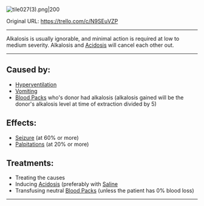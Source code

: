 ![tile027(3).png\|200](/Blood/Alkalosis%20-%20Attachments/6718845db30472d958dd7ae7.png)

Original URL: https://trello.com/c/N9SEuVZP

---

Alkalosis is usually ignorable, and minimal action is required at low to medium severity. Alkalosis and [Acidosis](Acidosis.md) will cancel each other out.

---

## Caused by:

- [Hyperventilation](../Lungs/Hyperventilation.md)
- [Vomiting](../Symptoms/Vomiting.md)
- [Blood Packs](../Items/Blood%20Packs.md) who's donor had alkalosis (alkalosis gained will be the donor's alkalosis level at time of extraction divided by 5)

## Effects:

- [Seizure](../Head_Brain/Seizure.md) (at 60% or more)
- [Palpitations](../Symptoms/Palpitations.md) (at 20% or more)

## Treatments:

- Treating the causes
- Inducing [Acidosis](Acidosis.md) (preferably with [Saline](../Items/Saline.md)
- Transfusing neutral [Blood Packs](../Items/Blood%20Packs.md) (unless the patient has 0% blood loss)

---

